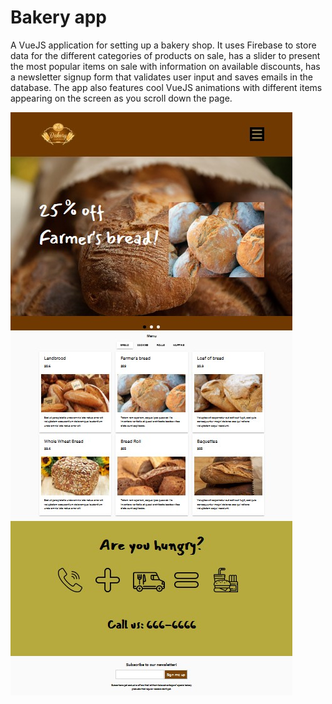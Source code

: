 # Bakery app

A VueJS application for setting up a bakery shop. It uses Firebase to store data for the different categories of products on sale, has a slider to present the most popular items on sale with information on available discounts, has a newsletter signup form that validates user input and saves emails in the database. The app also features cool VueJS animations with different items appearing on the screen as you scroll down the page.

![alt text](screenshots/bakery.jpg "Bakery app")
